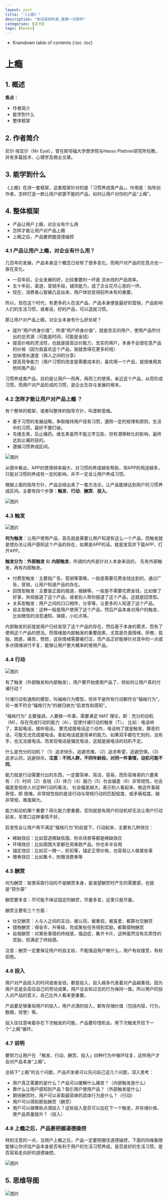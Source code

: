 ```yaml
---
layout: post
title: "《上瘾》"
description: "依旧保持热爱,像第一次那样"
categories: [读书]
tags: [Books]
---
```


* Kramdown table of contents
{:toc .toc}

# 上瘾

## 1. 概述

**焦点：**   
* 作者简介 
* 能学到什么 
* 整体框架 


## 2. 作者简介

尼尔·埃亚尔（Nir Eyal），曾在斯坦福大学商学院与Hasso Plattner研究所任教，并有多篇技术、心理学及商业文章。     


## 3. 能学到什么

《上瘾》在讲一套框架，这套框架针对的是「习惯养成类产品」，作用是：指导创作者，怎样打造一款让用户欲罢不能的产品，如何让用户对你的产品“上瘾”。     


## 4. 整体框架

* 产品让用户上瘾，对企业有什么用 
* 怎样才能让用户对产品上瘾 
* 上瘾之后，产品要把握道德操控

### 4.1 产品让用户上瘾，对企业有什么用？
 
几百年的发展，产品本身这个概念已经有了很多变化，而用户对产品的在意点也一直在变化。      

* 一百年前，企业发展的好，比较重要的一环是 流水线的产品效率。   
* 五十年前，渠道，营销手段，铺货能力，成了企业花尽心思的一环。   
* 现在，消费者心智被凸显出来，用户体验变得前所未有的重要。 

所以，现在这个时代，有更多的人在说产品，产品本身便是最好的营销，产品影响人们的生活习惯，或者说，好的产品，可以造就习惯。       

那让用户对产品上瘾，对企业本身有什么好处呢？    

* 提升“用户终身价值”，所谓“用户终身价值”，就是忠实的用户，使用产品所付出的总资源（可能是时间，可能是金钱）    
* 提高价格的灵活性，也就是提高议价能力，忠实的用户，本身不会很在意产品的价格（因为我喜欢这个产品，我就舍得花更多的钱）      
* 加快增长速度（熟人之间的分享）      
* 提高竞争能力（用户习惯的改变是需要成本的，喜欢用一个产品，就很难用其他同类产品）      

习惯养成类产品，目的是让用户一而再，再而三的使用，亲近这个产品，从而形成习惯。而用户对产品形成的习惯，是企业生存与发展的根本。     


### 4.2 怎样才能让用户对产品上瘾 ？

有个整体的框架，或者叫整体的指导方针，叫垄断思维。      
 
* 基于习惯的发展战略，争取维持用户现有习惯，遵照一定的规律和原则，生活中的习惯，最好不要打破。   
* 先维生素，后止痛药。维生素虽然不能立竿见影，但有潜移默化的影响，最终达到止痛的目的。   
* 遵循习惯养成区间。


![图片](https://int32-blog.oss-cn-beijing.aliyuncs.com/shangyin01.png)


从图中看出，APP的使用频率越大，对习惯的养成越有帮助，但APP的用途越多，只能对习惯的养成有一定的影响，并不一定会让用户养成习惯。     
    
根据上面的指导方针，产品总结出来了一套方法论，让产品能够达到用户的习惯养成区间。主要有四个步骤：**触发**、**行动**、**酬赏**、**投入**。   

![图片](https://int32-blog.oss-cn-beijing.aliyuncs.com/shangyin02.png)

### 4.3 触发

![图片](https://int32-blog.oss-cn-beijing.aliyuncs.com/shangyin03.png)
      
**何为触发**：让用户使用产品，首先就是需要让用户知道有这么一个产品，而触发就是想办法让用户感知这个产品的存在，如果是APP的话，就是发现并下载APP，打开APP。   

**触发分为**：**外部触发** 和 **内部触发**，所谓的内外是针对人本身来说的， 先有外部触发，再有内部触发。     

* 付费型触发：主要指广告，营销等策略，一般是需要花费金钱达到的，通过广告，营销，让用户知道产品的存在。     
* 回馈型触发：主要是正面的报道，报酬等，一般是不需要花费金钱，比如做了好事，央视报道了这个产品，或者别人帮你报道了这个产品，这就是回馈型。     
* 关系型触发：用户之间的口口相传，分享等，让更多的人知道了这个产品。   
* 自主型触发：这种一般是用户使用了这个产品，然后产品本身对用户的触发，比如微信的消息通知，弹窗，小红点等。     

内部触发的前提是用户已经发现了这个产品的存在，然后基于本身的需求，而有了使用这个产品的想法。而情绪是内部触发的重要因素，尤其是负面情绪，厌倦，孤独，困惑，痛苦，愤怒，这些情绪需要被打压，而产品正好能够针对其中的一点或多点情绪进行平复，能够让用户更大概率的使用产品。     


### 4.4 行动

![图片](https://int32-blog.oss-cn-beijing.aliyuncs.com/shangyin04.png)

有了触发（外部触发和内部触发），用户要开始使用产品了，但如何让用户真的付诸行动？       

付诸行动有通用的模型，叫福格行为模型，但并不是所有行动都符合“福格行为”。另一类不符合“福格行为”的被归纳为“启发性和感知”。       

“福格行为” 主要强调，人要做一件事，需要满足 MAT 理论，即：充分的动机（M），存在完成行动的能力（A），促使付诸行动的触发（T）。  比如：电话响了，拿起电话，接听电话。    要完成接电话这个动作，电话响了就是触发，静音的话，可能无法完成接电话。拿起电话就是简单的能力，如果双手都在忙别的，没有手，也无法接电话。而发现电话是骚扰电话，这就是接电话的动机不足。       

什么是充分的动机？（1）追求快乐，逃避苦难。（2）追求希望，逃避恐惧。（3）追求认同，逃避排斥。**注意：不同人群，不同年龄段，对同一件事情，动机可能不同**。     
 
能力就是行动需要付出的东西，一定要简单，简洁，容易，而形容难易的六要素有：（1）时间（2）金钱（3）体力（4）脑力（5）社会偏差（6）非常规性。社会偏差是指他人对这种行动的看法， 社会偏差越大，表示别人看起来，做这件事越奇怪，即 困难。非常规性指的是该行动与常规行动的匹配程度，或矛盾程度。越非常规，难度越大。     

能力和动机哪个重要？简化能力更重要。否则就是有用户的动机却无法让用户行动起来，吊胃口这种事情不好。     

启发性会让用户再不满足“福格行为”的前提下，行动起来，主要有几种效应：     

* 稀缺效应：比如营造稀缺氛围，秒杀场景等都是稀缺效应
* 环境效应：比如周围大家都在用某款产品，你也多半会用
* 锚定效应：比如买一赠一，折扣等，锚定正常价格，也容易让人做某些事
* 赠券效应：比如集卡，附赠消费券等


### 4.5 酬赏

何为酬赏：驱使采取行动的不是酬赏本身，是渴望酬赏时产生的需要感，也就是“荷尔蒙”     
        
酬赏要多变：尽可能不保证固定的酬赏，尽量多变，这里只是尽量。     

酬赏主要有三个方面：    

* 社交酬赏：人与人之间的互动，被认同，被重视，被喜爱，都算社交酬赏
* 猎物酬赏：得金币，升等级，完成某些任务得到奖励，都算猎物酬赏
* 自我酬赏：对某些事情的终结感，强迫症，集齐卡片，这种虽然没有实质性的奖励，但满足了终结感。

注意：酬赏一定要保证用户的自主权，不能强迫用户做什么，用户有权接受，有权拒绝。


### 4.6 投入

用户对产品投入的时间或者金钱，都是投入，投入越多代表着对产品越重视。因为 用户总是会高估自己的劳动成果，用户总会和过去的行为保持一致。所以用户的投入对产品的意义，自己比外人看来更重要。       

产品要足够重视用户的投入，用户点滴的投入，都有存储价值（包括内容，行为，数据，信誉）等。      

投入往往意味着存在下次触发的可能，产品要珍惜机会，用下次触发开启下一个“上瘾”循环。      


### 4.7 说明

要努力让用户在 「触发、行动、酬赏、投入」四种行为中循环往复，这样用户才会对产品本身“上瘾”。     

总结下“上瘾”的五个问题，产品开发者可以先问自己这几个问题，深入思考：

* 用户真正需要的是什么？产品可以缓解什么痛苦？（内部触发是什么）
* 靠什么让用户感知到产品？吸引用户使用产品？（外部触发是什么）
* 期待酬赏时，用户可以采取最简单的具体行为是什么？（行动）
* 用户可以得到那些酬赏（酬赏）
* 用户可以做哪些点滴投入？这些投入是否可以加在下一个触发，并存储价值，使产品质量提升？（投入）

### 4.8 上瘾之后，产品要把握道德操控

特别注意的一点，当用户上瘾之后，产品一定要把握住道德操控，下面的四维象限能够让你评估产品本身是否有利于用户的生活习惯养成，是否是好的生活习惯，是否容易走向好的道德操控。     

	
![图片](https://int32-blog.oss-cn-beijing.aliyuncs.com/shangyin05.png)


## 5. 思维导图


![图片](https://int32-blog.oss-cn-beijing.aliyuncs.com/shangyin06.png)

